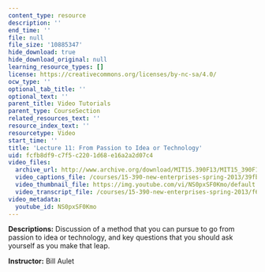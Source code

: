 ```yaml
---
content_type: resource
description: ''
end_time: ''
file: null
file_size: '10885347'
hide_download: true
hide_download_original: null
learning_resource_types: []
license: https://creativecommons.org/licenses/by-nc-sa/4.0/
ocw_type: ''
optional_tab_title: ''
optional_text: ''
parent_title: Video Tutorials
parent_type: CourseSection
related_resources_text: ''
resource_index_text: ''
resourcetype: Video
start_time: ''
title: 'Lecture 11: From Passion to Idea or Technology'
uid: fcfb8df9-c7f5-c220-1d68-e16a2a2d07c4
video_files:
  archive_url: http://www.archive.org/download/MIT15.390F13/MIT15_390F13_lec11_300k.mp4
  video_captions_file: /courses/15-390-new-enterprises-spring-2013/39fba2486f6a55b0b083067c18bb17f2_NS0pxSF0Kmo.vtt
  video_thumbnail_file: https://img.youtube.com/vi/NS0pxSF0Kmo/default.jpg
  video_transcript_file: /courses/15-390-new-enterprises-spring-2013/f63c1401cb576eede0afbcad275e05b8_NS0pxSF0Kmo.pdf
video_metadata:
  youtube_id: NS0pxSF0Kmo
---
```


**Descriptions:** Discussion of a method that you can pursue to go from passion to idea or technology, and key questions that you should ask yourself as you make that leap.

**Instructor:** Bill Aulet

